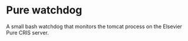 # Pure watchdog
A small bash watchdog that monitors the tomcat process on the Elsevier Pure CRIS server.
